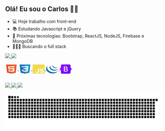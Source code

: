 ## Olá! Eu sou o Carlos 🧔🏻

- 💻 Hoje trabalho com front-end
- 📚 Estudando Javascript e jQuery
- 🎯 Próximas tecnologias: Bootstrap, ReactJS, NodeJS, Firebase e MongoDB
- 🏃🏻‍♂️ Buscando o full stack

 <div>
  <a href="https://github.com/carloshrjunior">
  <img height="180em" src="https://github-readme-stats.vercel.app/api?username=carloshrjunior&show_icons=true&theme=gotham&include_all_commits=true&count_private=true"/>
  <img height="180em" src="https://github-readme-stats.vercel.app/api/top-langs/?username=carloshrjunior&layout=compact&langs_count=7&theme=gotham"/>
</div>
<div style="display: inline_block"><br>
  <img align="center" alt="HTML" height="30" width="40" src="https://raw.githubusercontent.com/devicons/devicon/master/icons/html5/html5-original.svg">
  <img align="center" alt="CSS" height="30" width="40" src="https://raw.githubusercontent.com/devicons/devicon/master/icons/css3/css3-original.svg">
  <img align="center" alt="Javascript" height="30" width="40" src="https://raw.githubusercontent.com/devicons/devicon/master/icons/javascript/javascript-plain.svg">
  <img align="center" alt="jQuery" height="30" width="40" src="https://github.com/devicons/devicon/blob/master/icons/jquery/jquery-original.svg">
  <img align="center" alt="Bootstrap" height="30" width="40" src="https://github.com/devicons/devicon/blob/master/icons/bootstrap/bootstrap-original.svg">
  <!--<img align="center" alt="ReactJS" height="30" width="40" src="https://raw.githubusercontent.com/devicons/devicon/master/icons/react/react-original.svg">-->
  <!--<img align="center" alt="NodeJS" height="30" width="40" src="https://github.com/devicons/devicon/blob/master/icons/nodejs/nodejs-original.svg">-->
  <!--<img align="center" alt="Firebase" height="30" width="40" src="https://github.com/devicons/devicon/blob/master/icons/firebase/firebase-plain.svg">-->
  <!--<img align="center" alt="MongoDB" height="30" width="40" src="https://github.com/devicons/devicon/blob/master/icons/mongodb/mongodb-original.svg">-->
</div>
  
##
  
<div> 
  <a href="https://www.linkedin.com/in/carlosh-rjunior/" target="_blank">
    <img src="https://img.shields.io/badge/-LinkedIn-%230077B5?style=for-the-badge&logo=linkedin&logoColor=white" target="_blank">
  </a> 
  <a href="https://instagram.com/carloshrjunior" target="_blank">
    <img src="https://img.shields.io/badge/-Instagram-%23E4405F?style=for-the-badge&logo=instagram&logoColor=white" target="_blank">
  </a>
  <a href = "mailto:carlosh.rjunior@gmail.com">
    <img src="https://img.shields.io/badge/-Gmail-%23333?style=for-the-badge&logo=gmail&logoColor=white" target="_blank">
  </a>
 
  ![Snake animation](https://github.com/carloshrjunior/carloshrjunior/blob/output/github-contribution-grid-snake.svg)
 
</div>
